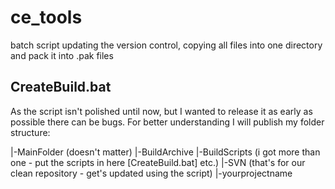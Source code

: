 # ce_tools
batch script updating the version control, copying all files into one directory and pack it into .pak files

## CreateBuild.bat
As the script isn't polished until now, but I wanted to release it as early as possible there can be bugs.
For better understanding I will publish my folder structure:

|-MainFolder (doesn't matter)
  |-BuildArchive
  |-BuildScripts (i got more than one - put the scripts in here [CreateBuild.bat] etc.)
  |-SVN (that's for our clean repository - get's updated using the script)
    |-yourprojectname